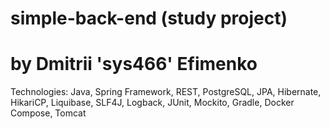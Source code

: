# simple-back-end (study project)
# by Dmitrii 'sys466' Efimenko
Technologies: Java, Spring Framework, REST, PostgreSQL, JPA, Hibernate, HikariCP, Liquibase, SLF4J, Logback, JUnit, Mockito, Gradle, Docker Compose, Tomcat
